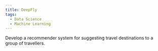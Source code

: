 ```yaml
---
title: DeepFly
tags:
  - Data Science
  - Machine Learning
---
```


Develop a recommender system for suggesting travel destinations to a group of travellers.